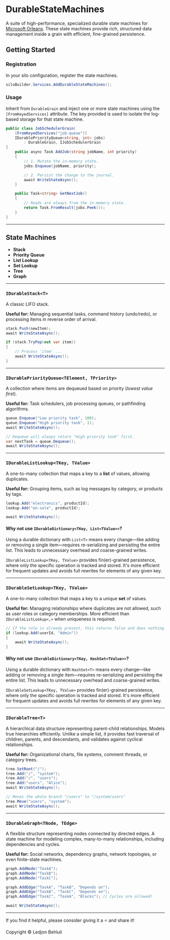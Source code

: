 # DurableStateMachines

A suite of high-performance, specialized durable state machines for [Microsoft Orleans](https://github.com/dotnet/orleans). These state machines provide rich, structured data management inside a grain with efficient, fine-grained persistence.

## Getting Started

### Registration

In your silo configuration, register the state machines.

```csharp
siloBuilder.Services.AddDurableStateMachines();
```

### Usage

Inherit from `DurableGrain` and inject one or more state machines using the `[FromKeyedServices]` attribute. The key provided is used to isolate the log-based storage for that state machine.

```csharp
public class JobSchedulerGrain(
    [FromKeyedServices("job-queue")] 
    IDurablePriorityQueue<string, int> jobs) 
	    : DurableGrain, IJobSchedulerGrain
{
    public async Task AddJob(string jobName, int priority)
    {
        // 1. Mutate the in-memory state.
        jobs.Enqueue(jobName, priority);

        // 2. Persist the change to the journal.
        await WriteStateAsync();
    }

    public Task<string> GetNextJob()
    {
        // Reads are always from the in-memory state.
        return Task.FromResult(jobs.Peek());
    }
}
```

---

## State Machines

* **Stack**
* **Priority Queue**
* **List Lookup**
* **Set Lookup**
* **Tree**
* **Graph**

---

### `IDurableStack<T>`

A classic LIFO stack.

**Useful for:** Managing sequential tasks, command history (undo/redo), or processing items in reverse order of arrival.

```csharp
stack.Push(newItem);
await WriteStateAsync();

if (stack.TryPop(out var item))
{
    // Process 'item' ...
    await WriteStateAsync();
}
```

---

### `IDurablePriorityQueue<TElement, TPriority>`

A collection where items are dequeued based on priority (*lowest value first*).

**Useful for:** Task schedulers, job processing queues, or pathfinding algorithms.

```csharp
queue.Enqueue("Low priority task", 100);
queue.Enqueue("High priority task", 1);
await WriteStateAsync();

// Dequeue will always return "High priority task" first.
var nextTask = queue.Dequeue();
await WriteStateAsync();
```

---

### `IDurableListLookup<TKey, TValue>`

A one-to-many collection that maps a key to a **list** of values, allowing duplicates.

**Useful for:** Grouping items, such as log messages by category, or products by tags.

```csharp
lookup.Add("electronics", productId);
lookup.Add("on-sale", productId);

await WriteStateAsync();
```

#### Why not use `IDurableDictionary<TKey, List<TValue>>`?

Using a durable dictionary with `List<T>` means every change—like adding or   removing a single item—requires re-serializing and persisting the entire list. This leads to unnecessary overhead and coarse-grained writes.

`IDurableListLookup<TKey, TValue>` provides fin(er)-grained persistence, where only the specific operation is tracked and stored. It's more efficient for frequent updates and avoids full rewrites for elements of any given key.

---

### `IDurableSetLookup<TKey, TValue>`

A one-to-many collection that maps a key to a unique **set** of values.

**Useful for:** Managing relationships where duplicates are not allowed, such as user roles or category memberships. More efficient than `IDurableListLookup<,>` when uniqueness is required.

```csharp
// If the role is already present, this returns false and does nothing.
if (lookup.Add(userId, "Admin"))
{
    await WriteStateAsync();
}
```

#### Why not use `IDurableDictionary<TKey, HashSet<TValue>>`?

Using a durable dictionary with `HashSet<T>` means every change—like adding or   removing a single item—requires re-serializing and persisting the entire list. This leads to unnecessary overhead and coarse-grained writes.

`IDurableSetLookup<TKey, TValue>` provides fin(er)-grained persistence, where only the specific operation is tracked and stored. It's more efficient for frequent updates and avoids full rewrites for elements of any given key.

---

### `IDurableTree<T>`

A hierarchical data structure representing parent-child relationships. Models true hierarchies efficiently. Unlike a simple list, it provides fast traversal of children, parents, and descendants, and validates against cyclical relationships.

**Useful for:** Organizational charts, file systems, comment threads, or category trees.

```csharp
tree.SetRoot("/");
tree.Add("/", "system");
tree.Add("/", "users");
tree.Add("users", "Alice");
await WriteStateAsync();

// Moves the whole branch "/users" to "/system/users"
tree.Move("users", "system");
await WriteStateAsync();
```

---

### `IDurableGraph<TNode, TEdge>`

A flexible structure representing nodes connected by directed edges. A state machine for modeling complex, many-to-many relationships, including dependencies and cycles.

**Useful for:** Social networks, dependency graphs, network topologies, or even finite-state machines.

```csharp
graph.AddNode("TaskA");
graph.AddNode("TaskB");
graph.AddNode("TaskC");

graph.AddEdge("TaskA", "TaskB", "Depends on");
graph.AddEdge("TaskB", "TaskC", "Depends on");
graph.AddEdge("TaskC", "TaskA", "Blocks"); // Cycles are allowed!

await WriteStateAsync();
```

---

If you find it helpful, please consider giving it a ⭐ and share it!

Copyright © Ledjon Behluli
